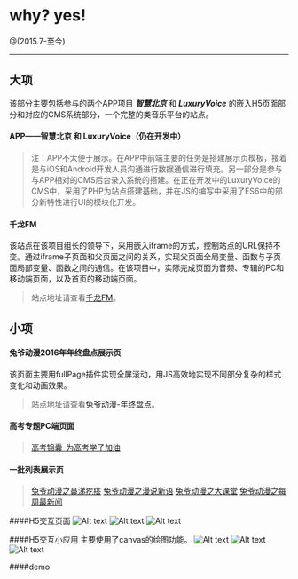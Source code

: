 # why? yes!

@(2015.7-至今)


-------------------

## 大项

该部分主要包括参与的两个APP项目  ***智慧北京*** 和 ***LuxuryVoice*** 的嵌入H5页面部分和对应的CMS系统部分，一个完整的类音乐平台的站点。

#### APP——智慧北京 和 LuxuryVoice（仍在开发中）

> 注：APP不太便于展示。在APP中前端主要的任务是搭建展示页模板，接着是与iOS和Android开发人员沟通进行数据通信进行填充。另一部分是参与与APP相对的CMS后台录入系统的搭建。在正在开发中的LuxuryVoice的CMS中，采用了PHP为站点搭建基础，并在JS的编写中采用了ES6中的部分新特性进行UI的模块化开发。

#### 千龙FM
该站点在该项目组长的领导下，采用嵌入iframe的方式，控制站点的URL保持不变。通过iframe子页面和父页面之间的关系，实现父页面全局变量、函数与子页面局部变量、函数之间的通信。在该项目中，实际完成页面为音频、专辑的PC和移动端页面，以及首页的移动端页面。
> 站点地址请查看[千龙FM][1]。


## 小项

#### 兔爷动漫2016年年终盘点展示页
该页面主要用fullPage插件实现全屏滚动，用JS高效地实现不同部分复杂的样式变化和动画效果。
> 站点地址请查看[兔爷动漫-年终盘点][2]。

#### 高考专题PC端页面
> [高考锦囊-为高考学子加油][3]

#### 一批列表展示页
> [兔爷动漫之鼻涕疙瘩][4]
> [兔爷动漫之漫说新语][5]
> [兔爷动漫之大课堂][6]
> [兔爷动漫之每周最新闻][7]

####H5交互页面
![Alt text](./christmas.png)  ![Alt text](./danxiaogui.png)  ![Alt text](./olympic.png)


####H5交互小应用
主要使用了canvas的绘图功能。
![Alt text](./lugouxiaoyue.png)  ![Alt text](./memory.png)  ![Alt text](./painter.png)

####demo

  [1]: http://fm.qianlong.com/
  [2]: http://comic.qianlong.com/zt/tuye2015/
  [3]: http://comic.qianlong.com/zt/gaokao/
  [4]: http://comic.qianlong.com/whitekid/
  [5]: http://comic.qianlong.com/comicnews/
  [6]: http://comic.qianlong.com/daketang/
  [7]: http://comic.qianlong.com/weeklynews/

